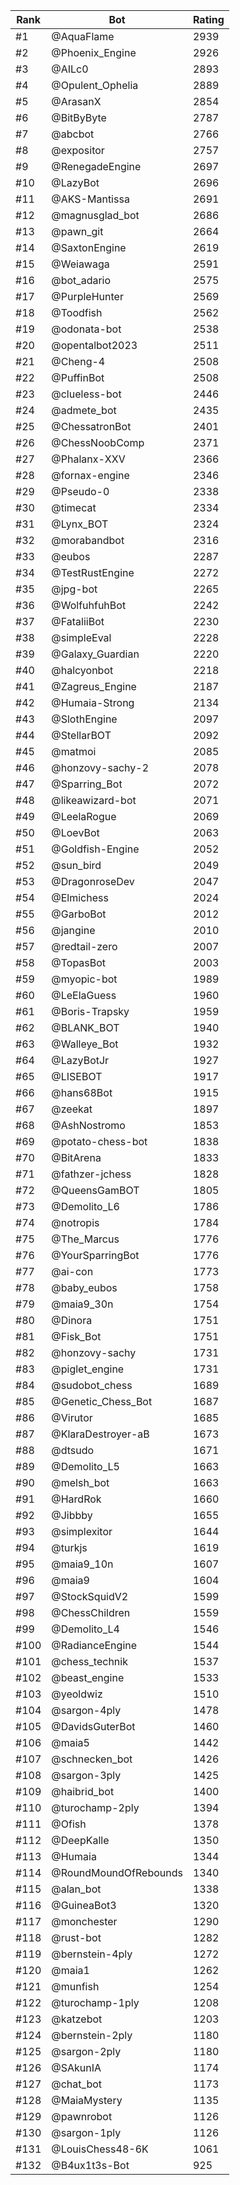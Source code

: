 Rank|Bot|Rating
---|---|---
#1|@AquaFlame|2939
#2|@Phoenix_Engine|2926
#3|@AILc0|2893
#4|@Opulent_Ophelia|2889
#5|@ArasanX|2854
#6|@BitByByte|2787
#7|@abcbot|2766
#8|@expositor|2757
#9|@RenegadeEngine|2697
#10|@LazyBot|2696
#11|@AKS-Mantissa|2691
#12|@magnusglad_bot|2686
#13|@pawn_git|2664
#14|@SaxtonEngine|2619
#15|@Weiawaga|2591
#16|@bot_adario|2575
#17|@PurpleHunter|2569
#18|@Toodfish|2562
#19|@odonata-bot|2538
#20|@opentalbot2023|2511
#21|@Cheng-4|2508
#22|@PuffinBot|2508
#23|@clueless-bot|2446
#24|@admete_bot|2435
#25|@ChessatronBot|2401
#26|@ChessNoobComp|2371
#27|@Phalanx-XXV|2366
#28|@fornax-engine|2346
#29|@Pseudo-0|2338
#30|@timecat|2334
#31|@Lynx_BOT|2324
#32|@morabandbot|2316
#33|@eubos|2287
#34|@TestRustEngine|2272
#35|@jpg-bot|2265
#36|@WolfuhfuhBot|2242
#37|@FataliiBot|2230
#38|@simpleEval|2228
#39|@Galaxy_Guardian|2220
#40|@halcyonbot|2218
#41|@Zagreus_Engine|2187
#42|@Humaia-Strong|2134
#43|@SlothEngine|2097
#44|@StellarBOT|2092
#45|@matmoi|2085
#46|@honzovy-sachy-2|2078
#47|@Sparring_Bot|2072
#48|@likeawizard-bot|2071
#49|@LeelaRogue|2069
#50|@LoevBot|2063
#51|@Goldfish-Engine|2052
#52|@sun_bird|2049
#53|@DragonroseDev|2047
#54|@Elmichess|2024
#55|@GarboBot|2012
#56|@jangine|2010
#57|@redtail-zero|2007
#58|@TopasBot|2003
#59|@myopic-bot|1989
#60|@LeElaGuess|1960
#61|@Boris-Trapsky|1959
#62|@BLANK_BOT|1940
#63|@Walleye_Bot|1932
#64|@LazyBotJr|1927
#65|@LISEBOT|1917
#66|@hans68Bot|1915
#67|@zeekat|1897
#68|@AshNostromo|1853
#69|@potato-chess-bot|1838
#70|@BitArena|1833
#71|@fathzer-jchess|1828
#72|@QueensGamBOT|1805
#73|@Demolito_L6|1786
#74|@notropis|1784
#75|@The_Marcus|1776
#76|@YourSparringBot|1776
#77|@ai-con|1773
#78|@baby_eubos|1758
#79|@maia9_30n|1754
#80|@Dinora|1751
#81|@Fisk_Bot|1751
#82|@honzovy-sachy|1731
#83|@piglet_engine|1731
#84|@sudobot_chess|1689
#85|@Genetic_Chess_Bot|1687
#86|@Virutor|1685
#87|@KlaraDestroyer-aB|1673
#88|@dtsudo|1671
#89|@Demolito_L5|1663
#90|@melsh_bot|1663
#91|@HardRok|1660
#92|@Jibbby|1655
#93|@simplexitor|1644
#94|@turkjs|1619
#95|@maia9_10n|1607
#96|@maia9|1604
#97|@StockSquidV2|1599
#98|@ChessChildren|1559
#99|@Demolito_L4|1546
#100|@RadianceEngine|1544
#101|@chess_technik|1537
#102|@beast_engine|1533
#103|@yeoldwiz|1510
#104|@sargon-4ply|1478
#105|@DavidsGuterBot|1460
#106|@maia5|1442
#107|@schnecken_bot|1426
#108|@sargon-3ply|1425
#109|@haibrid_bot|1400
#110|@turochamp-2ply|1394
#111|@Ofish|1378
#112|@DeepKalle|1350
#113|@Humaia|1344
#114|@RoundMoundOfRebounds|1340
#115|@alan_bot|1338
#116|@GuineaBot3|1320
#117|@monchester|1290
#118|@rust-bot|1282
#119|@bernstein-4ply|1272
#120|@maia1|1262
#121|@munfish|1254
#122|@turochamp-1ply|1208
#123|@katzebot|1203
#124|@bernstein-2ply|1180
#125|@sargon-2ply|1180
#126|@SAkunIA|1174
#127|@chat_bot|1173
#128|@MaiaMystery|1135
#129|@pawnrobot|1126
#130|@sargon-1ply|1126
#131|@LouisChess48-6K|1061
#132|@B4ux1t3s-Bot|925
